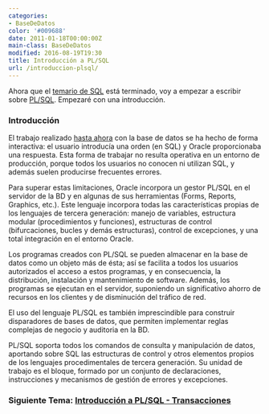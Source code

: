 ```yaml
---
categories:
- BaseDeDatos
color: '#009688'
date: 2011-01-18T00:00:00Z
main-class: BaseDeDatos
modified: 2016-08-19T19:30
title: Introducción a PL/SQL
url: /introduccion-plsql/
---
```


Ahora que el [temario de SQL][1] está terminado, voy a empezar a escribir sobre [PL/SQL][2]. Empezaré con una introducción.

### Introducción

El trabajo realizado [hasta ahora][3] con la base de datos se ha hecho de forma interactiva: el usuario introducía una orden (en SQL) y Oracle proporcionaba una respuesta. Esta forma de trabajar no resulta operativa en un entorno de producción, porque todos los usuarios no conocen ni utilizan SQL, y además suelen producirse frecuentes errores.

<!--ad-->

Para superar estas limitaciones, Oracle incorpora un gestor PL/SQL en el servidor de la BD y en algunas de sus herramientas (Forms, Reports, Graphics, etc.). Este lenguaje incorpora todas las características propias de los lenguajes de tercera generación: manejo de variables, estructura modular (procedimientos y funciones), estructuras de control (bifurcaciones, bucles y demás estructuras), control de excepciones, y una total integración en el entorno Oracle.

Los programas creados con PL/SQL se pueden almacenar en la base de datos como un objeto más de ésta; así se facilita a todos los usuarios autorizados el acceso a estos programas, y en consecuencia, la distribución, instalación y mantenimiento de software. Además, los programas se ejecutan en el servidor, suponiendo un significativo ahorro de recursos en los clientes y de disminución del tráfico de red.

El uso del lenguaje PL/SQL es también imprescindible para construir disparadores de bases de datos, que permiten implementar reglas complejas de negocio y auditoria en la BD.

PL/SQL soporta todos los comandos de consulta y manipulación de datos, aportando sobre SQL las estructuras de control y otros elementos propios de los lenguajes procedimentales de tercera generación. Su unidad de trabajo es el bloque, formado por un conjunto de declaraciones, instrucciones y mecanismos de gestión de errores y excepciones.

### Siguiente Tema: [Introducción a PL/SQL - Transacciones][4] 



 [1]: https://elbauldelprogramador.com/consulta-de-datos-tablas-resumen/
 [2]: http://es.wikipedia.org/wiki/PL/SQL
 [3]: https://elbauldelprogramador.com/bases-de-datos/
 [4]: https://elbauldelprogramador.com/introduccion-plsql-transacciones/
